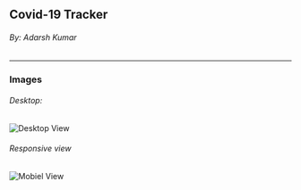 ## Covid-19 Tracker

###### By: Adarsh Kumar
___

### Images
###### Desktop:
 ![Desktop View](https://imgur.com/lbELVh5)
 
###### Responsive view
 ![Mobiel View](https://imgur.com/gRU48Z1)
